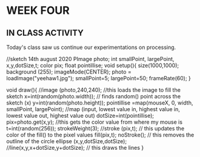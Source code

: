 # WEEK FOUR 

## IN CLASS ACTIVITY 
Today's class saw us continue our experimentations on processing.

//sketch 14th august 2020
PImage photo;
int smallPoint, largePoint, x,y,dotSize,t;
color pix;
float pointillise;
void setup(){
size(1000,1000);
background (255);
imageMode(CENTER);
photo = loadImage("yeehaw1.jpg");
smallPoint=5;
largePoint=50;
frameRate(60);
}

void draw(){
//image (photo,240,240); //this loads the image to fill the sketch
x=int(random(photo.width)); // finds random() point across the sketch (x)
y=int(random(photo.height)); 
pointillise =map(mouseX, 0, width, smallPoint, largePoint); //map (input, lowest value in, highest value in, lowest value out, highest value out)
dotSize=int(pointillise);
pix=photo.get(x,y); //this gets the color value from where my mouse is
t=int(random(256));
strokeWeight(3);
//stroke (pix,t); // this updates the color of the fill() to the pixel values
fill(pix,t); 
noStroke(); // this removes the outline of the circle 
ellipse (x,y,dotSize,dotSize);
//line(x,y,x+dotSize,y+dotSize); // this draws the lines
}

